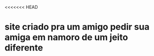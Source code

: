 <<<<<<< HEAD

# <h1>site criado pra um amigo pedir sua amiga em namoro de um jeito diferente</h1>


